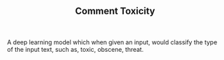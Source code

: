 ## <p align="center"> Comment Toxicity <p>

<br>
 
<img src=""/>

<br>

<p>
	A deep learning model which when given an input, would classify the type of the input text, such as, toxic, obscene, threat.
</p>
